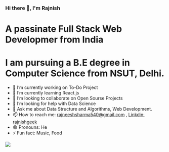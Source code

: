 ### Hi there 👋, I'm Rajnish
# A passinate Full Stack Web Developmer from India
# I am pursuing a B.E degree in Computer Science from NSUT, Delhi.


- 🔭 I’m currently working on To-Do Project
- 🌱 I’m currently learning React.js
- 👯 I’m looking to collaborate on Open Sourse Projects
- 🤔 I’m looking for help with Data Science
- 💬 Ask me about Data Structure and Algorithms, Web Development.
- 📫 How to reach me: rajneeshsharma540@gmail.com , [Linkdin: rajnishgeek](https://www.linkedin.com/in/rajnishgeek/)
- 😄 Pronouns: He
- ⚡ Fun fact: Music, Food
<img src="https://github-readme-stats.vercel.app/api?username=rajnishgeek&&show_icons=true&title_color=ffffff&icon_color=bb2acf&text_color=daf7dc&bg_color=151515">
